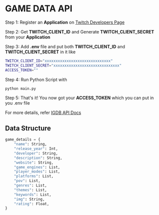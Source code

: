 # GAME DATA API

Step 1: Register an **Application** on [Twitch Developers Page](https://dev.twitch.tv/console)

Step 2: Get **TWITCH_CLIENT_ID** and Generate **TWITCH_CLIENT_SECRET** from your **Application**

Step 3: Add **.env** file and put both **TWITCH_CLIENT_ID** and **TWITCH_CLIENT_SECRET** in it like

```bash
TWITCH_CLIENT_ID="xxxxxxxxxxxxxxxxxxxxxxxxxxxxxx"
TWITCH_CLIENT_SECRET="xxxxxxxxxxxxxxxxxxxxxxxxxxxxxx"
ACCESS_TOKEN=""
```

Step 4: Run Python Script with

```bash
python main.py
```

Step 5: That's it! You now got your **ACCESS_TOKEN** which you can put in you .env file

For more details, refer [IGDB API Docs](https://api-docs.igdb.com/)

## Data Structure

```py
game_details = {
    "name": String,
    "release_year": Int,
    "developer": String,
    "description": String,
    "website": String,
    "game_engines": List,
    "player_modes": List,
    "platforms": List,
    "pov": List,
    "genres": List,
    "themes": List,
    "keywords": List,
    "img": String,
    "rating": Float,
}
```
